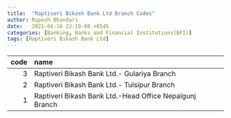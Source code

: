 ```yaml
---
title:  "Raptiveri Bikash Bank Ltd Branch Codes"
author: Rupesh Bhandari
date:   2021-04-18 22:10:00 +0545
categories: [Banking, Banks and Financial Institutions(BFI)]
tags: [Raptiveri Bikash Bank Ltd]
---
```


|   code | name                                                    |
|-------:|:--------------------------------------------------------|
|      3 | Raptiveri Bikash Bank Ltd.- Gulariya Branch             |
|      2 | Raptiveri Bikash Bank Ltd.- Tulsipur Branch             |
|      1 | Raptiveri Bikash Bank Ltd.-Head Office Nepalgunj Branch |